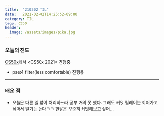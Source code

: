 ```yaml
---
title:  "210202 TIL"
date:   2021-02-02T14:25:52+09:00
category: TIL
tags: CS50
header:
  image: /assets/images/pika.jpg
---
```


<h3>오늘의 진도</h3>

[CS50x](https://cs50.harvard.edu/x/2021/)에서 <CS50x 2021> 진행중

 - pset4 filter(less comfortable) 진행중

<hr>

<h3>배운 점</h3>

 - 오늘은 다른 일 많이 처리하느라 공부 거의 못 했다. 그래도 커밋 릴레이는 이어가고 싶어서 일기는 쓴다ㅋㅋ 한달은 꾸준히 커밋해보고 싶어...